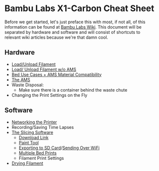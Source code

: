 # Bambu Labs X1-Carbon Cheat Sheet

Before we get started, let's just preface this with most, if not all, of this information can be found at [Bambu Labs Wiki](https://wiki.bambulab.com/en/home). This document will be separated by hardware and software and will consist of shortcuts to relevant wiki articles because we're that damn cool.

## Hardware

- [Load/Unload Filament](https://wiki.bambulab.com/en/x1/manual/ams-setup-and-filament-loading)
- [Load/ Unload Filament w/o AMS](https://wiki.bambulab.com/en/x1/manual/loading-filament)
- [Bed Use Cases + AMS Material Compatibility](https://wiki.bambulab.com/en/general/filament-guide-material-table)
- [The AMS](https://wiki.bambulab.com/en/ams/manual)
- Waste Disposal:
  - Make sure there is a container behind the waste chute
- Changing the Print Settings on the Fly

## Software

- [Networking the Printer](https://wiki.bambulab.com/en/x1/manual/setup-for-first-print)
- Recording/Saving Time Lapses
- [The Slicing Software](https://wiki.bambulab.com/en/software/bambu-studio/studio-pages-outline)
    - [Download Link](https://slicingsoftware.bambulab.com)
    - [Paint Tool](https://wiki.bambulab.com/en/software/bambu-studio/color-painting-tool)
    - [Exporting to SD Card](https://wiki.bambulab.com/en/software/bambu-studio/studio-quick-start)/[Sending Over WiFi](https://wiki.bambulab.com/en/x1/manual/print-from-bambu-studio)
    - [Multiple Bed Prints](https://wiki.bambulab.com/en/software/bambu-studio/plates_management)
    - Filament Print Settings
- [Drying Filament](https://wiki.bambulab.com/en/general/bambu-filament-drying-cover)
